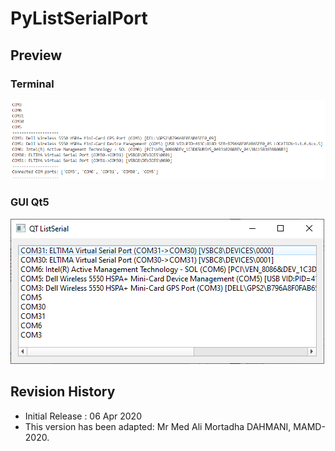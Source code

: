 # PyListSerialPort

## Preview
### Terminal
![alt iviny](https://github.com/MortadhaDAHMANI/PyListSerialPort/raw/master/execListPortTerminal.png)

### GUI Qt5
![alt iviny](https://github.com/MortadhaDAHMANI/PyListSerialPort/raw/master/execListPortQt.png)

## Revision History
* Initial Release : 06 Apr 2020
* This version has been adapted: Mr Med Ali Mortadha DAHMANI, MAMD-2020.
